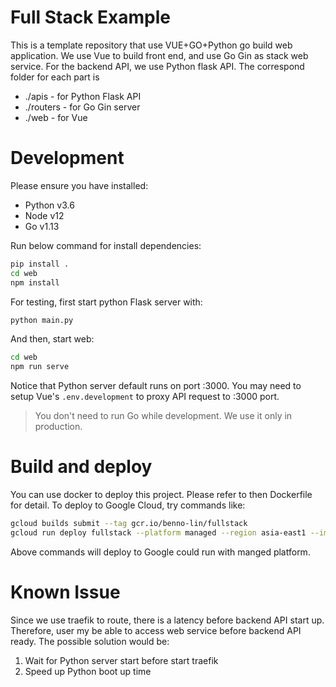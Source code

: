 # Full Stack Example

This is a template repository that use VUE+GO+Python go build web application.
We use Vue to build front end, and use Go Gin as stack web service.
For the backend API, we use Python flask API. The correspond folder for each part is

- ./apis - for Python Flask API
- ./routers - for Go Gin server
- ./web - for Vue

# Development

Please ensure you have installed:

- Python v3.6
- Node v12
- Go v1.13

Run below command for install dependencies:

```sh
pip install .
cd web
npm install
```

For testing, first start python Flask server with:

```sh
python main.py
```

And then, start web:

```sh
cd web
npm run serve
```

Notice that Python server default runs on port :3000.
You may need to setup Vue's `.env.development` to proxy API request to :3000 port.

> You don't need to run Go while development. We use it only in production.


# Build and deploy

You can use docker to deploy this project. Please refer to then Dockerfile for detail.
To deploy to Google Cloud, try commands like:

```sh
gcloud builds submit --tag gcr.io/benno-lin/fullstack
gcloud run deploy fullstack --platform managed --region asia-east1 --image gcr.io/benno-lin/fullstack
```

Above commands will deploy to Google could run with manged platform.

# Known Issue

Since we use traefik to route, there is a latency before backend API start up.
Therefore, user my be able to access web service before backend API ready.
The possible solution would be:

1. Wait for Python server start before start traefik
2. Speed up Python boot up time
